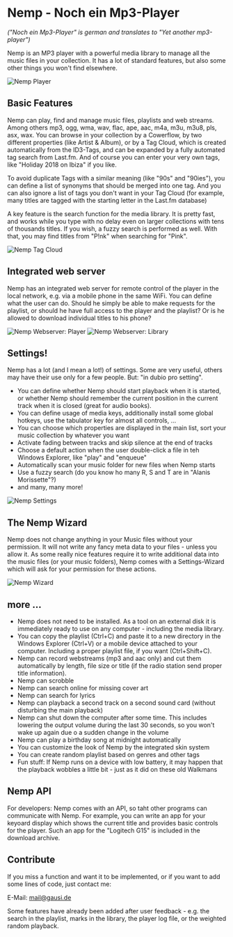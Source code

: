 # Nemp - Noch ein Mp3-Player
*("Noch ein Mp3-Player" is german and translates to "Yet another mp3-player")*

Nemp is an MP3 player with a powerful media library to manage all the music files in your collection. It has a lot of standard features, but also some other things you won't find elsewhere.

![Nemp Player](/Screenshots/MainPlayer.jpg)

## Basic Features

Nemp can play, find and manage music files, playlists and web streams. Among others mp3, ogg, wma, wav, flac, ape, aac, m4a, m3u, m3u8, pls, asx, wax. You can browse in your collection by a Cowerflow, by two different properties (like Artist & Album), or by a Tag Cloud, which is created automatically from the ID3-Tags, and can be expanded by a fully automated tag search from Last.fm. And of course you can enter your very own tags, like "Holiday 2018 on Ibiza" if you like.

To avoid duplicate Tags with a similar meaning (like "90s" and "90ies"), you can define a list of synonyms that should be merged into one tag. And you can also ignore a list of tags you don't want in your Tag Cloud (for example, many titles are tagged with the starting letter in the Last.fm database)

A key feature is the search function for the media library. It is pretty fast, and works while you type with no delay even on larger collections with tens of thousands titles. If you wish, a fuzzy search is performed as well. With that, you may find titles from "P!nk" when searching for "Pink".

![Nemp Tag Cloud](/Screenshots/MainPlayerTagCloud.jpg)

## Integrated web server

Nemp has an integrated web server for remote control of the player in the local network, e.g. via a mobile phone in the same WiFi. You can define what the user can do. Should he simply be able to make requests for the playlist, or should he have full access to the player and the playlist? Or is he allowed to download individual titles to his phone?

![Nemp Webserver: Player](/Screenshots/WebserverPlayer.jpg)
![Nemp Webserver: Library](/Screenshots/WebserverLibrary.jpg)

## Settings!
Nemp has a lot (and I mean a lot!) of settings. Some are very useful, others may have their use only for a few people. But: "in dubio pro setting". 
* You can define whether Nemp should start playback when it is started, or whether Nemp should remember the current position in the current track when it is closed (great for audio books).
* You can define usage of media keys, additionally install some global hotkeys, use the tabulator key for almost all controls, ...
* You can choose which properties are displayed in the main list, sort your music collection by whatever you want
* Activate fading between tracks and skip silence at the end of tracks
* Choose a default action when the user double-click a file in teh Windows Explorer, like "play" and "enqueue"
* Automatically scan your music folder for new files when Nemp starts
* Use a fuzzy search (do you know ho many R, S and T are in "Alanis Morissette"?)
* and many, many more!

![Nemp Settings](/Screenshots/Settings.jpg)

## The Nemp Wizard
Nemp does not change anything in your Music files without your permission. It will not write any fancy meta data to your files - unless you allow it. As some really nice features require it to write additional data into the music files (or your music folders), Nemp comes with a Settings-Wizard which will ask for your permission for these actions.

![Nemp Wizard](/Screenshots/Wizard.jpg)

## more ...
* Nemp does not need to be installed. As a tool on an external disk it is immediately ready to use on any computer - including the media library.
* You can copy the playlist (Ctrl+C) and paste it to a new directory in the Windows Explorer (Ctrl+V) or a mobile device attached to your computer. Including a proper playlist file, if you want (Ctrl+Shift+C).
* Nemp can record webstreams (mp3 and aac only) and cut them automatically by length, file size or title (if the radio station send proper title information).
* Nemp can scrobble
* Nemp can search online for missing cover art
* Nemp can search for lyrics
* Nemp can playback a second track on a second sound card (without disturbing the main playback)
* Nemp can shut down the computer after some time. This includes lowering the output volume during the last 30 seconds, so you won't wake up again due o a sudden change in the volume
* Nemp can play a birthday song at midnight automatically 
* You can customize the look of Nemp by the integrated skin system
* You can create random playlist based on genres and other tags
* Fun stuff: If Nemp runs on a device with low battery, it may happen that the playback wobbles a little bit - just as it did on these old Walkmans

## Nemp API

For developers: Nemp comes with an API, so taht other programs can communicate with Nemp. For example, you can write an app for your keyoard display which shows the current title and provides basic controls for the player. Such an app for the "Logitech G15" is included in the download archive.

## Contribute
If you miss a function and want it to be implemented, or if you want to add some lines of code, just contact me: 

E-Mail: mail@gausi.de

Some features have already been added after user feedback - e.g. the search in the playlist, marks in the library, the player log file, or the weighted random playback.
